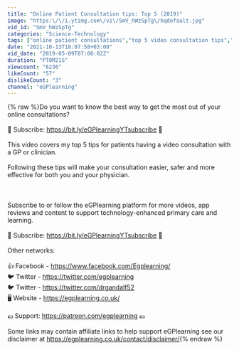 ```yaml
---
title: "Online Patient Consultation tips: Top 5 (2019)"
image: "https:\/\/i.ytimg.com\/vi\/SmV_hWzSpTg\/hqdefault.jpg"
vid_id: "SmV_hWzSpTg"
categories: "Science-Technology"
tags: ["online patient consultations","top 5 video consultation tips","physician communication"]
date: "2021-10-13T18:07:58+03:00"
vid_date: "2019-05-09T07:00:02Z"
duration: "PT8M21S"
viewcount: "6236"
likeCount: "57"
dislikeCount: "3"
channel: "eGPlearning"
---
```

{% raw %}Do you want to know the best way to get the most out of your online consultations?<br /><br />🔴 Subscribe: <a rel="nofollow" target="blank" href="https://bit.ly/eGPlearningYTsubscribe">https://bit.ly/eGPlearningYTsubscribe</a> 🔴 <br /><br />This video covers my top 5 tips for patients having a video consultation with a GP or clinician. <br /><br />Following these tips will make your consultation easier, safer and more effective for both you and your physician. <br /><br /><br /><br />Subscribe to or follow the eGPlearning platform for more videos, app reviews and content to support technology-enhanced primary care and learning. <br /><br />🔴 Subscribe: <a rel="nofollow" target="blank" href="https://bit.ly/eGPlearningYTsubscribe">https://bit.ly/eGPlearningYTsubscribe</a> 🔴 <br /><br />Other networks:<br /><br />👍 Facebook - <a rel="nofollow" target="blank" href="https://www.facebook.com/Egplearning/">https://www.facebook.com/Egplearning/</a><br />🐦 Twitter - <a rel="nofollow" target="blank" href="https://twitter.com/egplearning">https://twitter.com/egplearning</a><br />🐦 Twitter - <a rel="nofollow" target="blank" href="https://twitter.com/drgandalf52">https://twitter.com/drgandalf52</a><br />🖥 Website - <a rel="nofollow" target="blank" href="https://egplearning.co.uk/">https://egplearning.co.uk/</a><br /><br />💷 Support: <a rel="nofollow" target="blank" href="https://patreon.com/egplearning">https://patreon.com/egplearning</a> 💷<br /><br />Some links may contain affiliate links to help support eGPlearning see our disclaimer at <a rel="nofollow" target="blank" href="https://egplearning.co.uk/contact/disclaimer/">https://egplearning.co.uk/contact/disclaimer/</a>{% endraw %}
